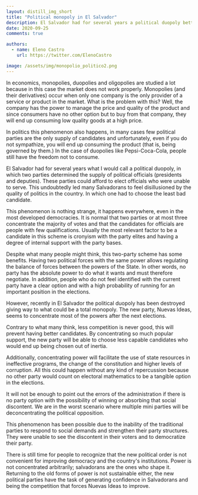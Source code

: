 ```yaml
---
layout: distill_img_short
title: "Political monopoly in El Salvador"
description: El Salvador had for several years a political duopoly better known as bipartisanship, however, that has ended. What consequences does this have for democracy?
date: 2020-09-25
comments: true

authors:
  - name: Eleno Castro
    url: https://twitter.com/ElenoCastro

image: /assets/img/monopolio_politico2.png
---
```

<p class="first-p"><span class="first-word">I</span>n economics, monopolies, duopolies and oligopolies are studied a lot because in this case the market does not work properly. Monopolies (and their derivatives) occur when only one company is the only provider of a service or product in the market. What is the problem with this? Well, the company has the power to manage the price and quality of the product and since consumers have no other option but to buy from that company, they will end up consuming low quality goods at a high price.</p>

In politics this phenomenon also happens, in many cases few political parties are the only supply of candidates and unfortunately, even if you do not sympathize, you will end up consuming the product (that is, being governed by them.) In the case of duopolies like Pepsi-Coca-Cola, people still have the freedom not to consume.

El Salvador had for several years what I would call a political duopoly, in which two parties determined the supply of political officials (presidents and deputies). These parties could afford to elect officials who were unable to serve. This undoubtedly led many Salvadorans to feel disillusioned by the quality of politics in the country. In which one had to choose the least bad candidate.

This phenomenon is nothing strange, it happens everywhere, even in the most developed democracies. It is normal that two parties or at most three concentrate the majority of votes and that the candidates for officials are people with few qualifications. Usually the most relevant factor to be a candidate in this scheme is cronyism with the party elites and having a degree of internal support with the party bases.

Despite what many people might think, this two-party scheme has some benefits. Having two political forces with the same power allows regulating the balance of forces between the powers of the State. In other words, no party has the absolute power to do what it wants and must therefore negotiate. In addition, people who do not feel identified with the current party have a clear option and with a high probability of running for an important position in the elections.

However, recently in El Salvador the political duopoly has been destroyed giving way to what could be a total monopoly. The new party, Nuevas Ideas, seems to concentrate most of the powers after the next elections.

Contrary to what many think, less competition is never good, this will prevent having better candidates. By concentrating so much popular support, the new party will be able to choose less capable candidates who would end up being chosen out of inertia.

Additionally, concentrating power will facilitate the use of state resources in ineffective programs, the change of the constitution and higher levels of corruption. All this could happen without any kind of repercussion because no other party would count on electoral mathematics to be a tangible option in the elections.

It will not be enough to point out the errors of the administration if there is no party option with the possibility of winning or absorbing that social discontent. We are in the worst scenario where multiple mini parties will be deconcentrating the political opposition.

This phenomenon has been possible due to the inability of the traditional parties to respond to social demands and strengthen their party structures. They were unable to see the discontent in their voters and to democratize their party.

There is still time for people to recognize that the new political order is not convenient for improving democracy and the country's institutions. Power is not concentrated arbitrarily; salvadorans are the ones who shape it. Returning to the old forms of power is not sustainable either, the new political parties have the task of generating confidence in Salvadorans and being the competition that forces Nuevas Ideas to improve.
